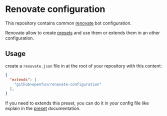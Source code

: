 # Renovate configuration

This repository contains common [renovate](https://docs.renovatebot.com/) bot configuration.

Renovate allow to create [presets](https://docs.renovatebot.com/config-presets/) and use them or 
extends them in an other configuration.

## Usage

create a `renovate.json` file in at the root of your repository with this content:

```json
{
  "extends": [
    "github>openfun/renovate-configuration"
  ],
}
```

If you need to extends this preset, you can do it in your config file like explain
in the [preset](https://docs.renovatebot.com/config-presets/) documentation.
